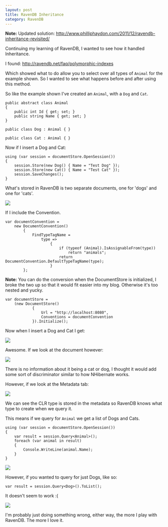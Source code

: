```yaml
---
layout: post
title: RavenDB Inheritance
category: RavenDB
---
```


<span class="note">**Note:** Updated solution: <http://www.philliphaydon.com/2011/12/ravendb-inheritance-revisited/></span>

Continuing my learning of RavenDB, I wanted to see how it handled Inheritance.

I found: <http://ravendb.net/faq/polymorphic-indexes>

Which showed what to do allow you to select over all types of `Animal` for the example shown. So I wanted to see what happens before and after using this method.

So like the example shown I've created an `Animal`, with a `Dog` and `Cat`.

    public abstract class Animal
    {
        public int Id { get; set; }
        public string Name { get; set; }
    }
    
    public class Dog : Animal { }
    
    public class Cat : Animal { }

Now if I insert a Dog and Cat:

    using (var session = documentStore.OpenSession())
    {
        session.Store(new Dog() { Name = "Test Dog" });
        session.Store(new Cat() { Name = "Test Cat" });
        session.SaveChanges();
    }
    
<!--excerpt-->

What's stored in RavenDB is two separate documents, one for 'dogs' and one for 'cats'.

![](/images/ravendb-inheritance-revisited-1.png)

If I include the Convention.

    var documentConvention =
        new DocumentConvention()
            {
                FindTypeTagName =
                    type =>
                        {
                            if (typeof (Animal).IsAssignableFrom(type))
                                return "animals";
                            return DocumentConvention.DefaultTypeTagName(type);
                        }
            };
            
<span class="note">**Note:** You can do the conversion when the DocumentStore is initialized, I broke the two up so that it would fit easier into my blog. Otherwise it's too nested and yucky.</span>

    var documentStore =
        (new DocumentStore()
                {
                    Url = "http://localhost:8080",
                    Conventions = documentConvention
                }).Initialize();
                
Now when I insert a Dog and Cat I get:

![](/images/ravendb-inheritance-revisited-2.png)

Awesome. If we look at the document however:

![](/images/ravendb-inheritance-revisited-3.png)

There is no information about it being a cat or dog, I thought it would add some sort of discriminator similar to how NHibernate works.

However, if we look at the Metadata tab:

![](/images/ravendb-inheritance-revisited-4.png)

We can see the CLR type is stored in the metadata so RavenDB knows what type to create when we query it.

This means if we query for `Animal` we get a list of Dogs and Cats.

    using (var session = documentStore.OpenSession())
    {
        var result = session.Query<Animal>();
        foreach (var animal in result)
        {
            Console.WriteLine(animal.Name);
        }
    }
 
![](/images/ravendb-inheritance-revisited-5.png)

However, if you wanted to query for just Dogs, like so:

    var result = session.Query<Dog>().ToList();
    
It doesn't seem to work :(

![](/images/ravendb-inheritance-revisited-6.png)

I'm probably just doing something wrong, either way, the more I play with RavenDB. The more I love it.

